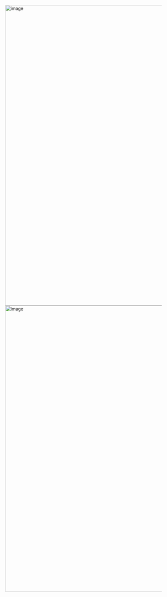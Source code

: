 <img width="967" alt="image" src="https://user-images.githubusercontent.com/95582357/188512610-55bf0335-d54c-475b-9471-eb228bfdfd12.png">

<img width="921" alt="image" src="https://user-images.githubusercontent.com/95582357/188512630-7c5f25ce-c32f-4863-9310-b8722d8b4afa.png">
